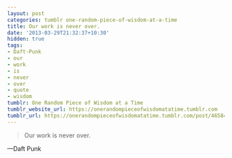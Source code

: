 ```yaml
---
layout: post
categories: tumblr one-random-piece-of-wisdom-at-a-time
title: Our work is never over.
date: '2013-03-29T21:32:37+10:30'
hidden: true
tags:
- Daft-Punk
- our
- work
- is
- never
- over
- quote
- wisdom
tumblr: One Random Piece of Wisdom at a Time
tumblr_website_url: https://onerandompieceofwisdomatatime.tumblr.com
tumblr_url: https://onerandompieceofwisdomatatime.tumblr.com/post/46584139966/our-work-is-never-over
---
```

> Our work is never over.

—Daft Punk

